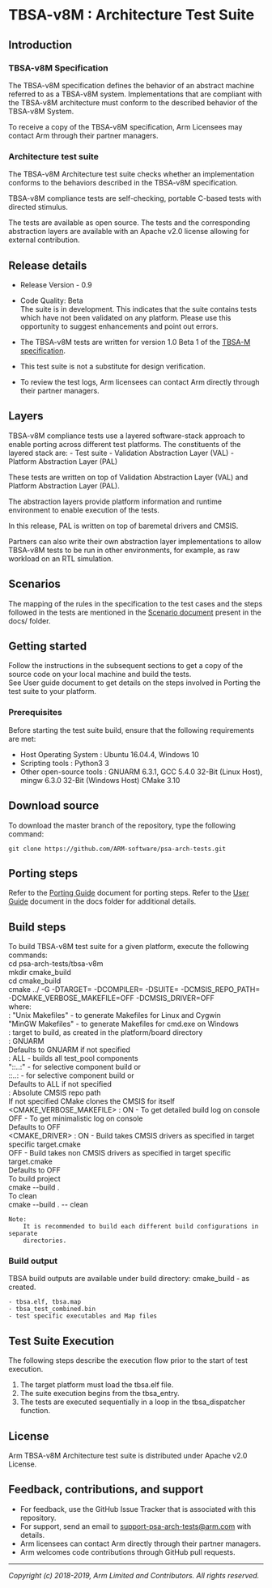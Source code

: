 
# TBSA-v8M : Architecture Test Suite


## Introduction

### TBSA-v8M Specification

The TBSA-v8M specification defines the behavior of an abstract machine referred to as a TBSA-v8M system. Implementations that are compliant with the TBSA-v8M architecture must conform to the described behavior of the TBSA-v8M System.

To receive a copy of the TBSA-v8M specification, Arm Licensees may contact Arm through their partner managers.

### Architecture test suite

The TBSA-v8M Architecture test suite checks whether an implementation conforms to the behaviors described in the TBSA-v8M specification.

TBSA-v8M compliance tests are self-checking, portable C-based tests
with directed stimulus.

The tests are available as open source. The tests and the corresponding abstraction layers are available with an Apache v2.0 license allowing for external contribution.


## Release details
 - Release Version - 0.9
 - Code Quality: Beta <br />
   The suite is in development. This indicates that the suite contains tests which have not been validated on any platform. Please use this opportunity to suggest enhancements and point out errors.

 - The TBSA-v8M tests are written for version 1.0 Beta 1 of the [TBSA-M specification](https://developer.arm.com/-/media/Files/pdf/PlatformSecurityArchitecture/Architect/DEN0083-PSA_TBSA-M_1.0-bet1.pdf?revision=804e230c-34b6-457d-9801-9608c1609015&la=en).
 - This test suite is not a substitute for design verification.

 - To review the test logs, Arm licensees can contact Arm directly through their partner managers.

## Layers

TBSA-v8M compliance tests use a layered software-stack approach to enable porting across different test platforms. The constituents of the layered stack are:
         - Test suite
         - Validation Abstraction Layer (VAL)
         - Platform Abstraction Layer (PAL)


These tests are written on top of Validation Abstraction Layer (VAL) and Platform Abstraction Layer (PAL).

The abstraction layers provide platform information and runtime environment to enable execution of the tests.

In this release, PAL is written on top of baremetal drivers and CMSIS.

Partners can also write their own abstraction layer implementations to allow TBSA-v8M tests to be run in other environments, for example, as raw workload on an RTL simulation.

## Scenarios

The mapping of the rules in the specification to the test cases and the steps followed in the tests are mentioned in the [Scenario document](docs/Arm_TBSA-v8M_Arch_Test_Scenario_Document.pdf) present in the docs/ folder.

## Getting started


Follow the instructions in the subsequent sections to get a copy of the source code on your local machine and build the tests. <br />
See User guide document to get details on the steps involved in Porting the test suite to your platform.


### Prerequisites

Before starting the test suite build, ensure that the following requirements are met:

- Host Operating System     : Ubuntu 16.04.4, Windows 10
- Scripting tools           : Python3 3
- Other open-source tools   : GNUARM 6.3.1, GCC 5.4.0 32-Bit (Linux Host), mingw 6.3.0 32-Bit (Windows Host)
                              CMake 3.10


## Download source
To download the master branch of the repository, type the following command:

	git clone https://github.com/ARM-software/psa-arch-tests.git


## Porting steps

Refer to the [Porting Guide](docs/Arm_TBSA-v8M_Arch_Test_Porting_Guide.md) document for porting steps.
Refer to the [User Guide](docs/Arm_TBSA-v8M_Arch_Test_Validation_Methodology_and_User_Guide.pdf) document in the docs folder for additional details.

## Build steps

To build TBSA-v8M test suite for a given platform, execute the following commands: <br/>
	cd psa-arch-tests/tbsa-v8m <br />
	mkdir cmake_build <br />
	cd cmake_build <br />
	cmake ../ -G<generator-name> -DTARGET=<target-name> -DCOMPILER=<compiler-selection> -DSUITE=<suite-selection> -DCMSIS_REPO_PATH=<CMSIS-repo-path> -DCMAKE_VERBOSE_MAKEFILE=OFF -DCMSIS_DRIVER=OFF <br />
	    where: <br />
	        <generator-name>         : "Unix Makefiles"  - to generate Makefiles for Linux and Cygwin <br />
				           "MinGW Makefiles" - to generate Makefiles for cmd.exe on Windows <br />
		<target-name>            : target to build, as created in the platform/board directory <br />
		<compiler-selection>     : GNUARM <br />
				           Defaults to GNUARM if not specified <br />
		<suite-selection>        : ALL                           - builds all test_pool components <br />
				           "<comp1>:<comp2>:..:<compn>"  - for selective component build or <br />
				           <comp1>\:<comp2>\:..\:<compn> - for selective component build or <br />
				           Defaults to ALL if not specified <br />
		<CMSIS-repo-path>        : Absolute CMSIS repo path <br />
				           If not specified CMake clones the CMSIS for itself <br />
		<CMAKE_VERBOSE_MAKEFILE> : ON  - To get detailed build log on console <br />
					   OFF - To get minimalistic log on console <br />
					   Defaults to OFF <br />
		<CMAKE_DRIVER>           : ON  - Build takes CMSIS drivers as specified in target specific target.cmake <br />
					   OFF - Build takes non CMSIS drivers as specified in target specific target.cmake <br />
					   Defaults to OFF <br />
	To build project <br />
	   cmake --build . <br />
	To clean <br />
	   cmake --build . -- clean <br />

~~~
Note:
    It is recommended to build each different build configurations in separate
    directories.
~~~

### Build output
TBSA build outputs are available under build directory: cmake_build - as created.

	- tbsa.elf, tbsa.map
	- tbsa_test_combined.bin
	- test specific executables and Map files

## Test Suite Execution
The following steps describe the execution flow prior to the start of test execution.
1. The target platform must load the tbsa.elf file.
2. The suite execution begins from the tbsa_entry.
3. The tests are executed sequentially in a loop in the tbsa_dispatcher function.


## License

Arm TBSA-v8M Architecture test suite is distributed under Apache v2.0 License.


## Feedback, contributions, and support

 - For feedback, use the GitHub Issue Tracker that is associated with this repository.
 - For support, send an email to support-psa-arch-tests@arm.com with details.
 - Arm licensees can contact Arm directly through their partner managers.
 - Arm welcomes code contributions through GitHub pull requests.

--------------

*Copyright (c) 2018-2019, Arm Limited and Contributors. All rights reserved.*
